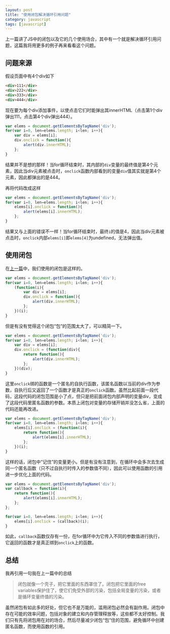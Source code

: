 ```yaml
---
layout: post
title: "使用闭包解决循环引用问题"
category: javascript
tags: [javascript]
---
```


上一篇讲了JS中的闭包以及它的几个使用场合，其中有一个就是解决循环引用问题，这篇我将用更多的例子再来看看这个问题。

<!-- more -->

问题来源
----------
假设页面中有4个div如下

```html
<div>111</div>
<div>222</div>
<div>333</div>
<div>444</div>
```

现在要为每个div添加事件，以使点击它们时能弹出其innerHTML（点击第1个div弹出111，点击第4个div弹出444）。

```js
var elems = document.getElementsByTagName('div');
for(var i=0, len=elems.length; i<len; i++){
    var div = elems[i];
    div.onclick = function(){
        alert(div.innerHTML);
    };
}
```

结果并不是想的那样！当for循环结束时，其内部的`div`变量的最终值是第4个元素，因此当div元素被点击时，`onclick`函数内部看到的变量`div`值其实就是第4个元素，因此都弹出的是444。

再将代码改成这样

```js
var elems = document.getElementsByTagName('div');
for(var i=0, len=elems.length; i<len; i++){
    elems[i].onclick = function(){
        alert(elems[i].innerHTML);
    };
}
```

结果又与上面的错误不一样！当for循环结束时，最终`i`的值是4，因此当div元素被点击时，`onclick`内部`elems[i]`即`elems[4]`为undefined，无法弹出值。



使用闭包
----------
在[上一篇](/blog/2015/03/closure-in-js.html#循环引用问题)中，我们使用的闭包是这样的。

```js
var elems = document.getElementsByTagName('div');
for(var i=0, len=elems.length; i<len; i++){
    (function(i){
        var div = elems[i];
        div.onclick = function(){
            alert(div.innerHTML);
        };
    })(i);
}
```

但是有没有觉得这个闭包“包”的范围太大了，可以精简一下。

```js
var elems = document.getElementsByTagName('div');
for(var i=0, len=elems.length; i<len; i++){
    var div = elems[i];
    div.onclick = (function(div){
        return function(){
            alert(div.innerHTML);
        };
    })(div);
}
```

这里`onclick`绑的函数是一个匿名的自执行函数，该匿名函数以当前的div作为参数，自执行后又返回了一个函数才是真正的`onclick`函数。虽然比起前面一段代码，这段代码的闭包范围是小了点，但只是把前面闭包内部声明的变量div，变成了这段代码里匿名函数的参数。本质上闭包对变量的存储开销并没怎么省，上面的代码还能再改进。

```js
var elems = document.getElementsByTagName('div');
for(var i=0, len=elems.length; i<len; i++){
    elems[i].onclick = (function(i){
        return function(){
            alert(elems[i].innerHTML);
        };
    })(i);
}
```

这样的话，闭包中“记住”的变量更小。但是有没有注意到，在循环中会多次去生成同一个匿名函数（只不过自执行时传入的参数值不同），因此可以使用函数的引用进一步优化上面的代码。

```js
var elems = document.getElementsByTagName('div');
var callback = function(i){
    return function(){
        alert(elems[i].innerHTML);
    };
};

for(var i=0, len=elems.length; i<len; i++){
    elems[i].onclick = (callback)(i);
}
```

如此，`callback`函数仅存有一份，在for循环中为它传入不同的参数值进行执行，它返回的函数才是真正绑到`onclick`上的函数。



总结
-------
我再引用一句我在上一篇中的总结

> 闭包就像一个壳子，把它里面的东西罩住了。闭包把它里面的free variables保护住了，使它们免受外部的污染，包括全局变量的污染，或者是循环变量终值的污染。

虽然闭包有如此多的好处，但它也不是万能的，滥用闭包必然会有副作用。闭包中存在可能的效率问题，包括对象的建立和内存管理释放等，这些都不太好控制。我们只有先将闭包用在对的场合，然后尽量减少闭包“包”住的范围，避免循环中创建匿名函数，而使用函数的引用。
